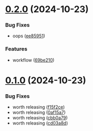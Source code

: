 # [0.2.0](https://github.com/olipayne/Arduino-Morse-Radio/compare/v0.1.0...v0.2.0) (2024-10-23)


### Bug Fixes

* oops ([ee85951](https://github.com/olipayne/Arduino-Morse-Radio/commit/ee85951b64d74c6eab887bae1d81a2edd825672c))


### Features

* workflow ([69be210](https://github.com/olipayne/Arduino-Morse-Radio/commit/69be2109f2e8e241a116aee698a4936a62032635))



# [0.1.0](https://github.com/olipayne/Arduino-Morse-Radio/compare/cd03a8dc7021ee341e4d782ddd01ad7a9da0ab0b...v0.1.0) (2024-10-23)


### Bug Fixes

* worth releasing ([f15f2ce](https://github.com/olipayne/Arduino-Morse-Radio/commit/f15f2ce21881efae1c9af52cc745135cffb5ee42))
* worth releasing ([0af15a7](https://github.com/olipayne/Arduino-Morse-Radio/commit/0af15a7f92b22bd1bdedc0701963db4d51edd743))
* worth releasing ([cbb0a79](https://github.com/olipayne/Arduino-Morse-Radio/commit/cbb0a79f94fe4f5c13b1fff8ea17fccdd477f575))
* worth releasing ([cd03a8d](https://github.com/olipayne/Arduino-Morse-Radio/commit/cd03a8dc7021ee341e4d782ddd01ad7a9da0ab0b))



